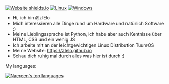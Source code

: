 [![Website shields.io](https://img.shields.io/website-up-down-green-red/http/shields.io.svg)](https://zlelo.github.io)
[![Linux](https://svgshare.com/i/Zhy.svg)](https://svgshare.com/i/Zhy.svg)
[![Windows](https://svgshare.com/i/ZhY.svg)](https://svgshare.com/i/ZhY.svg)


- Hi, ich bin @zlElo
- Mich interessieren alle Dinge rund um Hardware und natürlich Software ;)
- Meine Lieblingssprache ist Python, ich habe aber auch Kentnisse über HTML, CSS und ein wenig JS
- Ich arbeite mit an der leichtgewichtigen Linux Distribution TuumOS
- Meine Website: https://zlelo.github.io 
- Schau dich ruhig mal durch alles was hier ist durch :)


My languages:

[![Naereen's top languages](https://github-readme-stats.vercel.app/api/top-langs/?username=zlELo&theme=blue-green)](https://github.com/zlElo/github-readme-stats)

<!---
zlElo/zlElo is a ✨ special ✨ repository because its `README.md` (this file) appears on your GitHub profile.
You can click the Preview link to take a look at your changes.
--->
